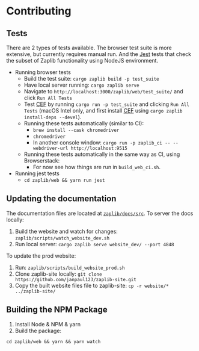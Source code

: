 # Contributing

## Tests

There are 2 types of tests available. The browser test suite is more extensive, but currently requires manual run. And the [Jest](https://jestjs.io/) tests that check the subset of Zaplib functionality using NodeJS environment.

* Running browser tests
  * Build the test suite: `cargo zaplib build -p test_suite`
  * Have local server running: `cargo zaplib serve`
  * Navigate to `http://localhost:3000/zaplib/web/test_suite/` and click `Run All Tests`
  * Test [CEF](./cef.md) by running `cargo run -p test_suite` and clicking `Run All Tests` (macOS Intel only, and first install [CEF](./cef.md) using `cargo zaplib install-deps --devel`).
  * Running these tests automatically (similar to CI):
    * `brew install --cask chromedriver`
    * `chromedriver`
    * In another console window: `cargo run -p zaplib_ci -- --webdriver-url http://localhost:9515`
  * Running these tests automatically in the same way as CI, using Browserstack:
    * For now see how things are run in `build_web_ci.sh`.
* Running jest tests
  * `cd zaplib/web && yarn run jest`

## Updating the documentation

The documentation files are located at [`zaplib/docs/src`](https://github.com/Zaplib/zaplib/tree/main/zaplib/docs/src). To server the docs locally:

1. Build the website and watch for changes: `zaplib/scripts/watch_website_dev.sh` 
2. Run local server: `cargo zaplib serve website_dev/ --port 4848` 

To update the prod website:

1. Run: `zaplib/scripts/build_website_prod.sh`
2. Clone zaplib-site locally: `git clone https://github.com/janpaul123/zaplib-site.git`
3. Copy the built website files file to zaplib-site: `cp -r website/* ../zaplib-site/`


## Building the NPM Package

1. Install Node & NPM & yarn
2. Build the package:

```
cd zaplib/web && yarn && yarn watch
```
